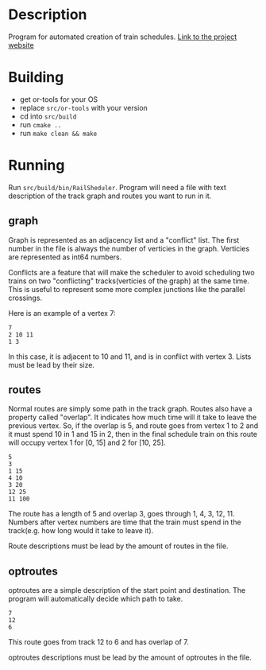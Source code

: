 # Description
Program for automated creation of train schedules.
[Link to the project website](https://www.st.fmph.uniba.sk/~kovalov3/rp-en.html)

# Building

- get or-tools for your OS
- replace `src/or-tools` with your version
- cd into `src/build`
- run `cmake ..`
- run `make clean && make`

# Running
Run `src/build/bin/RailSheduler`.
Program will need a file with text description of the track graph and routes you want to run in it.

## graph
Graph is represented as an adjacency list and a "conflict" list. The first number in the file is always the number of verticies in the graph. Verticies are represented as int64 numbers.

Conflicts are a feature that will make the scheduler to avoid scheduling two trains on two "conflicting" tracks(verticies of the graph) at the same time. This is useful to represent some more complex junctions like the parallel crossings.

Here is an example of a vertex 7:

```
7
2 10 11
1 3
```

In this case, it is adjacent to 10 and 11, and is in conflict with vertex 3. Lists must be lead by their size.

## routes
Normal routes are simply some path in the track graph. Routes also have a property called "overlap". It indicates how much time will it take to leave the previous vertex. So, if the overlap is 5, and route goes from vertex 1 to 2 and it must spend 10 in 1 and 15 in 2, then in the final schedule train on this route will occupy vertex 1 for \[0, 15\] and 2 for \[10, 25\].

```
5
3
1 15
4 10
3 20
12 25
11 100
```
The route has a length of 5 and overlap 3, goes through 1, 4, 3, 12, 11. Numbers after vertex numbers are time that the train must spend in the track(e.g. how long would it take to leave it).

Route descriptions must be lead by the amount of routes in the file.

## optroutes

optroutes are a simple description of the start point and destination. The program will automatically decide which path to take.

```
7
12
6 
```
This route goes from track 12 to 6 and has overlap of 7.

optroutes descriptions must be lead by the amount of optroutes in the file.
